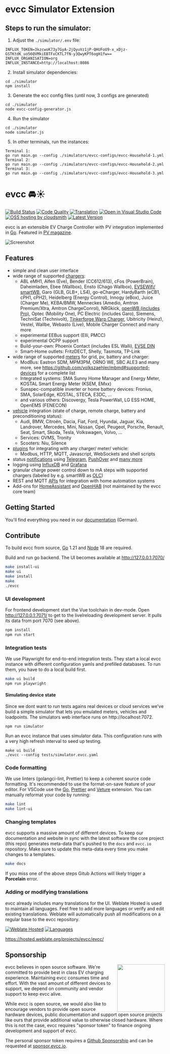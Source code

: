 # evcc Simulator Extension
## Steps to run the simulator:
1. Adjust the `./simulator/.env` file:
```
INFLUX_TOKEN=3kzcwoK73y7GyA-2jQyuVz1jP-QHUFoU9-x_xDjz-GSTKtdK_uo56QVMkiEBTFxCKTL7fN-y3QwyKPT6ogH1fw==
INFLUX_ORGANISATION=org
INFLUX_INSTANCE=http://localhost:8086
```
2. Install simulator dependencies:
```
cd ./simulator
npm install
```
3. Generate the ecc config files (until now, 3 configs are generated)
```
cd ./simulator
node evcc-config-generator.js
```
4. Run the simulator
```
cd ./simulator
node simulator.js
```
5. In other terminals, run the instances:
```
Terminal 1:
go run main.go --config ./simulators/evcc-configs/evcc-Household-1.yml
Terminal 2:
go run main.go --config ./simulators/evcc-configs/evcc-Household-2.yml
Terminal 3:
go run main.go --config ./simulators/evcc-configs/evcc-Household-3.yml
```



# evcc 🚘☀️

[![Build Status](https://github.com/evcc-io/evcc/workflows/Build/badge.svg)](https://github.com/evcc-io/evcc/actions?query=workflow%3ABuild)
[![Code Quality](https://goreportcard.com/badge/github.com/evcc-io/evcc)](https://goreportcard.com/report/github.com/evcc-io/evcc)
[![Translation](https://hosted.weblate.org/widgets/evcc/-/evcc/svg-badge.svg)](https://hosted.weblate.org/engage/evcc/)
[![Open in Visual Studio Code](https://img.shields.io/static/v1?logo=visualstudiocode&label=&message=Open%20in%20VS%20Code&labelColor=2c2c32&color=007acc&logoColor=007acc)](https://open.vscode.dev/evcc-io/evcc)
[![OSS hosting by cloudsmith](https://img.shields.io/badge/OSS%20hosting%20by-cloudsmith-blue?logo=cloudsmith)](https://cloudsmith.io/~evcc/packages/)
[![Latest Version](https://img.shields.io/github/release/evcc-io/evcc.svg)](https://github.com/evcc-io/evcc/releases)

evcc is an extensible EV Charge Controller with PV integration implemented in [Go][1]. Featured in [PV magazine](https://www.pv-magazine.de/2021/01/15/selbst-ist-der-groeoenlandhof-wallbox-ladesteuerung-selbst-gebaut/).

![Screenshot](docs/screenshot.png)

## Features

- simple and clean user interface
- wide range of supported [chargers](https://docs.evcc.io/docs/devices/chargers):
  - ABL eMH1, Alfen (Eve), Bender (CC612/613), cFos (PowerBrain), Daheimladen, Ebee (Wallbox), Ensto (Chago Wallbox), [EVSEWifi/ smartWB](https://www.evse-wifi.de), Garo (GLB, GLB+, LS4), go-eCharger, HardyBarth (eCB1, cPH1, cPH2), Heidelberg (Energy Control), Innogy (eBox), Juice (Charger Me), KEBA/BMW, Menneckes (Amedio, Amtron Premium/Xtra, Amtron ChargeConrol), NRGkick, [openWB (includes Pro)](https://openwb.de/), Optec (Mobility One), PC Electric (includes Garo), Siemens, TechniSat (Technivolt), [Tinkerforge Warp Charger](https://www.warp-charger.com), Ubitricity (Heinz), Vestel, Wallbe, Webasto (Live), Mobile Charger Connect and many more
  - experimental EEBus support (Elli, PMCC)
  - experimental OCPP support
  - Build-your-own: Phoenix Contact (includes ESL Walli), [EVSE DIN](http://evracing.cz/simple-evse-wallbox)
  - Smart-Home outlets: FritzDECT, Shelly, Tasmota, TP-Link
- wide range of supported [meters](https://docs.evcc.io/docs/devices/meters) for grid, pv, battery and charger:
  - ModBus: Eastron SDM, MPM3PM, ORNO WE, SBC ALE3 and many more, see <https://github.com/volkszaehler/mbmd#supported-devices> for a complete list
  - Integrated systems: SMA Sunny Home Manager and Energy Meter, KOSTAL Smart Energy Meter (KSEM, EMxx)
  - Sunspec-compatible inverter or home battery devices: Fronius, SMA, SolarEdge, KOSTAL, STECA, E3DC, ...
  - and various others: Discovergy, Tesla PowerWall, LG ESS HOME, OpenEMS (FENECON)
- [vehicle](https://docs.evcc.io/docs/devices/vehicles) integration (state of charge, remote charge, battery and preconditioning status):
  - Audi, BMW, Citroën, Dacia, Fiat, Ford, Hyundai, Jaguar, Kia, Landrover, Mercedes, Mini, Nissan, Opel, Peugeot, Porsche, Renault, Seat, Smart, Skoda, Tesla, Volkswagen, Volvo, ...
  - Services: OVMS, Tronity
  - Scooters: Niu, Silence
- [plugins](https://docs.evcc.io/docs/reference/plugins) for integrating with any charger/ meter/ vehicle:
  - Modbus, HTTP, MQTT, Javascript, WebSockets and shell scripts
- status [notifications](https://docs.evcc.io/docs/reference/configuration/messaging) using [Telegram](https://telegram.org), [PushOver](https://pushover.net) and [many more](https://containrrr.dev/shoutrrr/)
- logging using [InfluxDB](https://www.influxdata.com) and [Grafana](https://grafana.com/grafana/)
- granular charge power control down to mA steps with supported chargers (labeled by e.g. smartWB as [OLC](https://board.evse-wifi.de/viewtopic.php?f=16&t=187))
- REST and MQTT [APIs](https://docs.evcc.io/docs/reference/api) for integration with home automation systems
- Add-ons for [HomeAssistant](https://github.com/evcc-io/evcc-hassio-addon) and [OpenHAB](https://www.openhab.org/addons/bindings/evcc) (not maintained by the evcc core team)

## Getting Started

You'll find everything you need in our [documentation](https://docs.evcc.io/) (German).

## Contribute

To build evcc from source, [Go][1] 1.21 and [Node][2] 18 are required.

Build and run go backend. The UI becomes available at http://127.0.0.1:7070/

```sh
make install-ui
make ui
make install
make
./evcc
```

### UI development

For frontend development start the Vue toolchain in dev-mode. Open http://127.0.0.1:7071/ to get to the livelreloading development server. It pulls its data from port 7070 (see above).

```sh
npm install
npm run start
```

### Integration tests

We use Playwright for end-to-end integration tests. They start a local evcc instance with different configuration yamls and prefilled databases. To run them, you have to do a local build first.

```sh
make ui build
npm run playwright
```

#### Simulating device state

Since we dont want to run tests agains real devices or cloud services we've build a simple simulator that lets you emulated meters, vehicles and loadpoints. The simulators web interface runs on http://localhost:7072.

```
npm run simulator
```

Run an evcc instance that uses simulator data. This configuration runs with a very high refresh interval to seed up testing.

```
make ui build
./evcc --config tests/simulator.evcc.yaml
```

### Code formatting

We use linters (golangci-lint, Prettier) to keep a coherent source code formatting. It's recommended to use the format-on-save feature of your editor. For VSCode use the [Go](https://marketplace.visualstudio.com/items?itemName=golang.Go), [Prettier](https://marketplace.visualstudio.com/items?itemName=esbenp.prettier-vscode) and [Veture](https://marketplace.visualstudio.com/items?itemName=octref.vetur) extension. You can manually reformat your code by running:

```sh
make lint
make lint-ui
```

### Changing templates

evcc supports a massive amount of different devices. To keep our documentation and website in sync with the latest software the core project (this repo) generates meta-data that's pushed to the `docs` and `evcc.io` repository. Make sure to update this meta-data every time you make changes to a templates.

```sh
make docs
```

If you miss one of the above steps Gitub Actions will likely trigger a **Porcelain** error.

### Adding or modifying translations

evcc already includes many translations for the UI. Weblate Hosted is used to maintain all languages. Feel free to add more languages or verify and edit existing translations. Weblate will automatically push all modifications on a regular base to the evcc repository.

[![Weblate Hosted](https://hosted.weblate.org/widgets/evcc/-/evcc/287x66-grey.png)](https://hosted.weblate.org/engage/evcc/)
[![Languages](https://hosted.weblate.org/widgets/evcc/-/evcc/multi-auto.svg)](https://hosted.weblate.org/engage/evcc/)

https://hosted.weblate.org/projects/evcc/evcc/

## Sponsorship

<img src="docs/logo.png" align="right" width="150" />

evcc believes in open source software. We're committed to provide best in class EV charging experience.
Maintaining evcc consumes time and effort. With the vast amount of different devices to support, we depend on community and vendor support to keep evcc alive.

While evcc is open source, we would also like to encourage vendors to provide open source hardware devices, public documentation and support open source projects like ours that provide additional value to otherwise closed hardware. Where this is not the case, evcc requires "sponsor token" to finance ongoing development and support of evcc.

The personal sponsor token requires a [Github Sponsorship](https://github.com/sponsors/evcc-io) and can be requested at [sponsor.evcc.io](https://sponsor.evcc.io/).

[1]: https://golang.org
[2]: https://nodejs.org/
